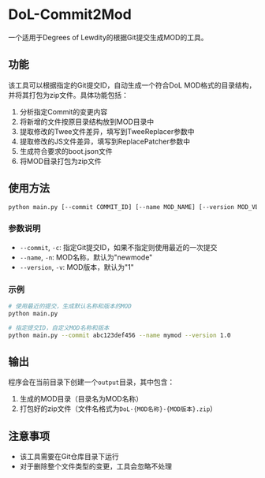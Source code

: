 # DoL-Commit2Mod

一个适用于Degrees of Lewdity的根据Git提交生成MOD的工具。

## 功能

该工具可以根据指定的Git提交ID，自动生成一个符合DoL MOD格式的目录结构，并将其打包为zip文件。具体功能包括：

1. 分析指定Commit的变更内容
2. 将新增的文件按原目录结构放到MOD目录中
3. 提取修改的Twee文件差异，填写到TweeReplacer参数中
4. 提取修改的JS文件差异，填写到ReplacePatcher参数中
5. 生成符合要求的boot.json文件
6. 将MOD目录打包为zip文件

## 使用方法

```bash
python main.py [--commit COMMIT_ID] [--name MOD_NAME] [--version MOD_VERSION]
```

### 参数说明

- `--commit`, `-c`: 指定Git提交ID，如果不指定则使用最近的一次提交
- `--name`, `-n`: MOD名称，默认为"newmode"
- `--version`, `-v`: MOD版本，默认为"1"

### 示例

```bash
# 使用最近的提交，生成默认名称和版本的MOD
python main.py

# 指定提交ID，自定义MOD名称和版本
python main.py --commit abc123def456 --name mymod --version 1.0
```

## 输出

程序会在当前目录下创建一个`output`目录，其中包含：

1. 生成的MOD目录（目录名为MOD名称）
2. 打包好的zip文件（文件名格式为`DoL-{MOD名称}-{MOD版本}.zip`）

## 注意事项

- 该工具需要在Git仓库目录下运行
- 对于删除整个文件类型的变更，工具会忽略不处理
